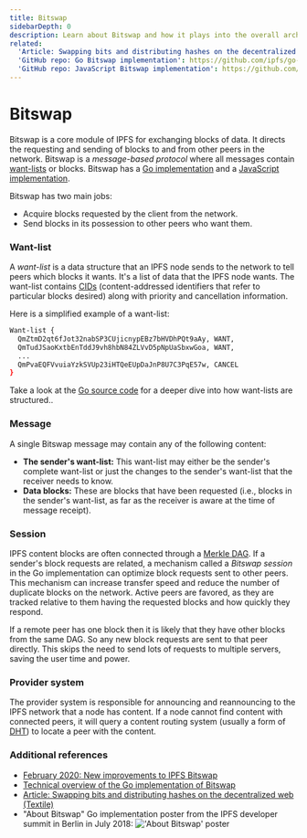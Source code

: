 ```yaml
---
title: Bitswap
sidebarDepth: 0
description: Learn about Bitswap and how it plays into the overall architecture of IPFS, the InterPlanetary File System.
related:
  'Article: Swapping bits and distributing hashes on the decentralized web (Textile)': https://medium.com/textileio/swapping-bits-and-distributing-hashes-on-the-decentralized-web-5da98a3507
  'GitHub repo: Go Bitswap implementation': https://github.com/ipfs/go-bitswap
  'GitHub repo: JavaScript Bitswap implementation': https://github.com/ipfs/js-ipfs-bitswap
---
```


# Bitswap

Bitswap is a core module of IPFS for exchanging blocks of data. It directs the requesting and sending of blocks to and from other peers in the network. Bitswap is a _message-based protocol_ where all messages contain [want-lists](#want-list) or blocks. Bitswap has a [Go implementation](https://github.com/ipfs/go-bitswap) and a [JavaScript implementation](https://github.com/ipfs/js-ipfs-bitswap).

Bitswap has two main jobs:
- Acquire blocks requested by the client from the network.
- Send blocks in its possession to other peers who want them.

### Want-list

A _want-list_ is a data structure that an IPFS node sends to the network to tell peers which blocks it wants. It's a list of data that the IPFS node wants. The want-list contains [CIDs](/concepts/content-addressing/) (content-addressed identifiers that refer to particular blocks desired) along with priority and cancellation information.

Here is a simplified example of a want-list:

```sh
Want-list {
  QmZtmD2qt6fJot32nabSP3CUjicnypEBz7bHVDhPQt9aAy, WANT,
  QmTudJSaoKxtbEnTddJ9vh8hbN84ZLVvD5pNpUaSbxwGoa, WANT,
  ...
  QmPvaEQFVvuiaYzkSVUp23iHTQeEUpDaJnP8U7C3PqE57w, CANCEL
}
```

Take a look at the [Go source code](https://github.com/ipfs/go-bitswap/blob/master/wantlist/wantlist.go) for a deeper dive into how want-lists are structured..

### Message

A single Bitswap message may contain any of the following content:

-  **The sender's want-list:** This want-list may either be the sender's complete want-list or just the changes to the sender's want-list that the receiver needs to know.
-  **Data blocks:** These are blocks that have been requested (i.e., blocks in the sender's want-list, as far as the receiver is aware at the time of message receipt).

### Session

IPFS content blocks are often connected through a [Merkle DAG](/concepts/merkle-dag/). If a sender's block requests are related, a mechanism called a _Bitswap session_ in the Go implementation can optimize block requests sent to other peers. This mechanism can increase transfer speed and reduce the number of duplicate blocks on the network. Active peers are favored, as they are tracked relative to them having the requested blocks and how quickly they respond.

If a remote peer has one block then it is likely that they have other blocks from the same DAG. So any new block requests are sent to that peer directly. This skips the need to send lots of requests to multiple servers, saving the user time and power.

### Provider system

The provider system is responsible for announcing and reannouncing to the IPFS network that a node has content. If a node cannot find content with connected peers, it will query a content routing system (usually a form of [DHT](/concepts/dht/)) to locate a peer with the content.

### Additional references

- [February 2020: New improvements to IPFS Bitswap](https://blog.ipfs.io/2020-02-14-improved-bitswap-for-container-distribution/)
- [Technical overview of the Go implementation of Bitswap](https://docs.google.com/presentation/d/1mbFFGIIKNvboHyLn-k26egOSWkt9nXjlNbxpmCEQfqQ/edit#slide=id.p)
- [Article: Swapping bits and distributing hashes on the decentralized web (Textile)](https://medium.com/textileio/swapping-bits-and-distributing-hashes-on-the-decentralized-web-5da98a3507)
- "About Bitswap" Go implementation poster from the IPFS developer summit in Berlin in July 2018:
    !['About Bitswap' poster](https://user-images.githubusercontent.com/74178/43230914-f818dab2-901e-11e8-876b-73ba6a084f76.jpg "Bitswap-Poster_Berlin-July-2018")
